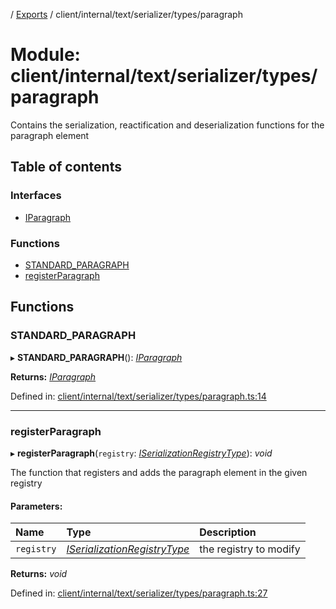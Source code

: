 [](../README.md) / [Exports](../modules.md) / client/internal/text/serializer/types/paragraph

# Module: client/internal/text/serializer/types/paragraph

Contains the serialization, reactification and deserialization functions
for the paragraph element

## Table of contents

### Interfaces

- [IParagraph](../interfaces/client_internal_text_serializer_types_paragraph.iparagraph.md)

### Functions

- [STANDARD\_PARAGRAPH](client_internal_text_serializer_types_paragraph.md#standard_paragraph)
- [registerParagraph](client_internal_text_serializer_types_paragraph.md#registerparagraph)

## Functions

### STANDARD\_PARAGRAPH

▸ **STANDARD_PARAGRAPH**(): [*IParagraph*](../interfaces/client_internal_text_serializer_types_paragraph.iparagraph.md)

**Returns:** [*IParagraph*](../interfaces/client_internal_text_serializer_types_paragraph.iparagraph.md)

Defined in: [client/internal/text/serializer/types/paragraph.ts:14](https://github.com/onzag/itemize/blob/0569bdf2/client/internal/text/serializer/types/paragraph.ts#L14)

___

### registerParagraph

▸ **registerParagraph**(`registry`: [*ISerializationRegistryType*](../interfaces/client_internal_text_serializer.iserializationregistrytype.md)): *void*

The function that registers and adds the paragraph element in the given
registry

#### Parameters:

Name | Type | Description |
:------ | :------ | :------ |
`registry` | [*ISerializationRegistryType*](../interfaces/client_internal_text_serializer.iserializationregistrytype.md) | the registry to modify    |

**Returns:** *void*

Defined in: [client/internal/text/serializer/types/paragraph.ts:27](https://github.com/onzag/itemize/blob/0569bdf2/client/internal/text/serializer/types/paragraph.ts#L27)

